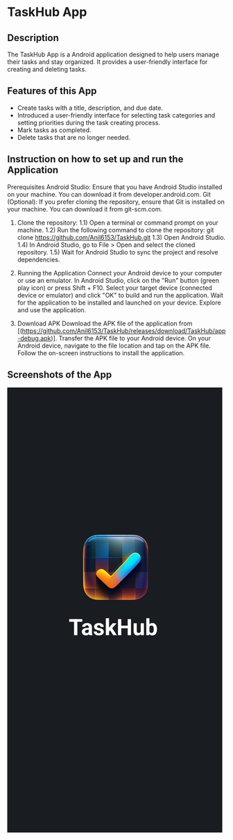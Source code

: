 # TaskHub App

## Description

The TaskHub App is a Android application designed to help users manage their tasks and stay organized. It provides a user-friendly interface for creating and deleting tasks.

## Features of this App
- Create tasks with a title, description, and due date.
- Introduced a user-friendly interface for selecting task categories and setting priorities during the task creating process.
- Mark tasks as completed.
- Delete tasks that are no longer needed.

## Instruction on how to set up and run the Application
Prerequisites
Android Studio: Ensure that you have Android Studio installed on your machine. You can download it from developer.android.com.
Git (Optional): If you prefer cloning the repository, ensure that Git is installed on your machine. You can download it from git-scm.com.

1. Clone the repository:
    1.1) Open a terminal or command prompt on your machine.
    1.2) Run the following command to clone the repository:
         git clone https://github.com/Anil6153/TaskHub.git
     1.3) Open Android Studio.
     1.4) In Android Studio, go to File > Open and select the cloned repository.
     1.5) Wait for Android Studio to sync the project and resolve dependencies.
   
2. Running the Application
    Connect your Android device to your computer or use an emulator.
    In Android Studio, click on the "Run" button (green play icon) or press Shift + F10.
    Select your target device (connected device or emulator) and click "OK" to build and run the application.
    Wait for the application to be installed and launched on your device.
    Explore and use the application.

3. Download APK
  Download the APK file of the application from [(https://github.com/Anil6153/TaskHub/releases/download/TaskHub/app-debug.apk)].
  Transfer the APK file to your Android device.
  On your Android device, navigate to the file location and tap on the APK file.
  Follow the on-screen instructions to install the application.


## Screenshots of the App
  
  <img src="ScreenShots\splashscreen.jpeg">


